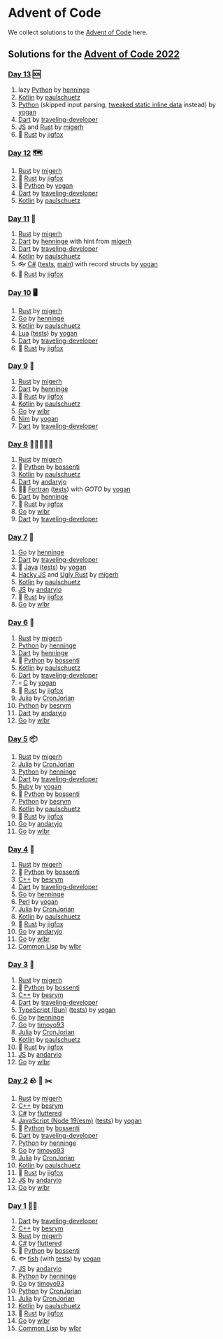 # Advent of Code

We collect solutions to the [Advent of Code](https://adventofcode.com/) here.

## Solutions for the [Advent of Code 2022](https://adventofcode.com/2022)

### [Day 13](https://adventofcode.com/2022/day/13) 🆘

1. lazy [Python](https://github.com/henninge/aoc-2022/tree/main/13/13.py) by [henninge]
1. [Kotlin](https://github.com/paulschuetz/aoc-22/blob/main/src/main/kotlin/day13.kt) by [paulschuetz]
1. [Python](https://github.com/yogan/advent-of-code/blob/main/2022/day-13/day13.py#L485) (skipped input parsing, [tweaked static inline data](https://github.com/yogan/advent-of-code/blob/main/2022/day-13/day13.py#L3) instead) by [yogan]
1. [Dart](https://github.com/traveling-developer/Advent-of-Code-2022/blob/main/lib/day13.dart) by [traveling-developer]
1. [JS](https://github.com/migerh/aoc-2022/blob/main/src/day13/day13.js) and [Rust](https://github.com/migerh/aoc-2022/blob/main/src/day13/mod.rs) by [migerh]
1. :crab: [Rust](https://github.com/jigfox/aoc-2022/blob/main/src/day13.rs) by [jigfox]

### [Day 12](https://adventofcode.com/2022/day/12) 🗺️

1. [Rust](https://github.com/migerh/aoc-2022/blob/main/src/day12/mod.rs) by [migerh]
1. :crab: [Rust](https://github.com/jigfox/aoc-2022/blob/main/src/day12.rs) by [jigfox]
1. :snake: [Python](https://github.com/yogan/advent-of-code/blob/main/2022/day-12/day12.py) by [yogan]
1. [Dart](https://github.com/traveling-developer/Advent-of-Code-2022/blob/main/lib/day12.dart) by [traveling-developer]
1. [Kotlin](https://github.com/paulschuetz/aoc-22/blob/main/src/main/kotlin/day12.kt) by [paulschuetz]

### [Day 11](https://adventofcode.com/2022/day/11) 🐒

1. [Rust](https://github.com/migerh/aoc-2022/blob/main/src/day11/mod.rs) by [migerh]
1. [Dart](https://github.com/henninge/aoc-2022/tree/main/11/11.dart) by [henninge] with hint from [migerh]
1. [Dart](https://github.com/traveling-developer/Advent-of-Code-2022/blob/main/lib/day11.dart) by [traveling-developer]
1. [Kotlin](https://github.com/paulschuetz/aoc-22/blob/main/src/main/kotlin/day11.kt) by [paulschuetz]
1. :eyeglasses: [C#](https://github.com/yogan/advent-of-code/blob/main/2022/day-11/Day11.cs) ([tests](https://github.com/yogan/advent-of-code/blob/main/2022/day-11/Day11Tests.cs), [main](https://github.com/yogan/advent-of-code/blob/main/2022/day-11/Program.cs)) with record structs by [yogan]
1. :crab: [Rust](https://github.com/jigfox/aoc-2022/blob/main/src/day11.rs) by [jigfox]

### [Day 10](https://adventofcode.com/2022/day/10) 🖥️

1. [Rust](https://github.com/migerh/aoc-2022/blob/main/src/day10/mod.rs) by [migerh]
1. [Go](https://github.com/henninge/aoc-2022/tree/main/10/10.go) by [henninge]
1. [Kotlin](https://github.com/paulschuetz/aoc-22/blob/main/src/main/kotlin/day10.kt) by [paulschuetz]
1. [Lua](https://github.com/yogan/advent-of-code/blob/main/2022/day-10/day10.lua) ([tests](https://github.com/yogan/advent-of-code/blob/main/2022/day-10/day10_spec.lua)) by [yogan]
1. [Dart](https://github.com/traveling-developer/Advent-of-Code-2022/blob/main/lib/day10.dart) by [traveling-developer]
1. :crab: [Rust](https://github.com/jigfox/aoc-2022/blob/main/src/day10.rs) by [jigfox]

### [Day 9](https://adventofcode.com/2022/day/9) 🐍

1. [Rust](https://github.com/migerh/aoc-2022/blob/main/src/day09/mod.rs) by [migerh]
1. [Dart](https://github.com/henninge/aoc-2022/tree/main/09/09.dart) by [henninge]
1. :crab: [Rust](https://github.com/jigfox/aoc-2022/blob/main/src/day09.rs) by [jigfox]
1. [Kotlin](https://github.com/paulschuetz/aoc-22/blob/main/src/main/kotlin/day09.kt) by [paulschuetz]
1. [Go](https://github.com/wlbr/advent_of_code_2022/tree/main/day09) by [wlbr]
1. [Nim](https://github.com/yogan/advent-of-code/blob/main/2022/day-09/day09.nim) by [yogan]
1. [Dart](https://github.com/traveling-developer/Advent-of-Code-2022/blob/main/lib/day09.dart) by [traveling-developer]

### [Day 8](https://adventofcode.com/2022/day/8) 🌲🌳🌲🌳🌲

1. [Rust](https://github.com/migerh/aoc-2022/blob/main/src/day08/mod.rs) by [migerh]
1. :snake: [Python](https://github.com/bossenti/advent-of-code-2022/tree/main/day08) by [bossenti]
1. [Kotlin](https://github.com/paulschuetz/aoc-22/blob/main/src/main/kotlin/day08.kt) by [paulschuetz]
1. [Dart](https://gitlab.com/andary/aoc2022/-/tree/main/day8) by [andaryjo]
1. :scientist: [Fortran](https://github.com/yogan/advent-of-code/blob/main/2022/day-08/day08.f90) ([tests](https://github.com/yogan/advent-of-code/blob/main/2022/day-08/tests.f90)) with _GOTO_ by [yogan]
1. [Dart](https://github.com/henninge/aoc-2022/tree/main/08/08.dart) by [henninge]
1. :crab: [Rust](https://github.com/jigfox/aoc-2022/blob/main/src/day08.rs) by [jigfox]
1. [Go](https://github.com/wlbr/advent_of_code_2022/tree/main/day08) by [wlbr]
1. [Dart](https://github.com/traveling-developer/Advent-of-Code-2022/blob/main/lib/day08.dart) by [traveling-developer]

### [Day 7](https://adventofcode.com/2022/day/7) 📁

1. [Go](https://github.com/henninge/aoc-2022/tree/main/07) by [henninge]
1. [Dart](https://github.com/traveling-developer/Advent-of-Code-2022/blob/main/lib/day07.dart) by [traveling-developer]
1. 🦕 [Java](https://github.com/yogan/advent-of-code/blob/main/2022/day-07/src/main/java/de/zogan/aoc2022/Day07.java) ([tests](https://github.com/yogan/advent-of-code/blob/main/2022/day-07/src/test/java/de/zogan/aoc2022/Day07Tests.java)) by [yogan]
1. [Hacky JS](https://github.com/migerh/aoc-2022/blob/main/src/day07/day7.js) and [Ugly Rust](https://github.com/migerh/aoc-2022/blob/main/src/day07/mod.rs) by [migerh]
1. [Kotlin](https://github.com/paulschuetz/aoc-22/blob/main/src/main/kotlin/day07.kt) by [paulschuetz]
1. [JS](https://gitlab.com/andary/aoc2022/-/tree/main/day7) by [andaryjo]
1. :crab: [Rust](https://github.com/jigfox/aoc-2022/blob/main/src/day07.rs) by [jigfox]
1. [Go](https://github.com/wlbr/advent_of_code_2022/tree/main/day07) by [wlbr]

### [Day 6](https://adventofcode.com/2022/day/6) 📱

1. [Rust](https://github.com/migerh/aoc-2022/blob/main/src/day06/mod.rs) by [migerh]
1. [Python](https://github.com/henninge/aoc-2022/tree/main/06/06.py) by [henninge]
1. [Dart](https://github.com/henninge/aoc-2022/tree/main/06-dart/06.dart) by [henninge]
1. :snake: [Python](https://github.com/bossenti/advent-of-code-2022/tree/main/day06) by [bossenti]
1. [Kotlin](https://github.com/paulschuetz/aoc-22/blob/main/src/main/kotlin/day06.kt) by [paulschuetz]
1. [Dart](https://github.com/traveling-developer/Advent-of-Code-2022/blob/main/lib/day06.dart) by [traveling-developer]
1. :skull: [C](https://github.com/yogan/advent-of-code/blob/main/2022/day-06/day06.c) by [yogan]
1. :crab: [Rust](https://github.com/jigfox/aoc-2022/blob/main/src/day06.rs) by [jigfox]
1. [Julia](https://github.com/CronJorian/advent-of-code/blob/2022/day06/julia.jl) by [CronJorian]
1. [Python](https://github.com/besrym/Advent-of-Code-2022/blob/main/day6/day6.py) by [besrym]
1. [Dart](https://gitlab.com/andary/aoc2022/-/tree/main/day6) by [andaryjo]
1. [Go](https://github.com/wlbr/advent_of_code_2022/tree/main/day06) by [wlbr]

### [Day 5](https://adventofcode.com/2022/day/5) 📦

1. [Rust](https://github.com/migerh/aoc-2022/blob/main/src/day05/mod.rs) by [migerh]
1. [Julia](https://github.com/CronJorian/advent-of-code/blob/2022/day05/julia.jl) by [CronJorian]
1. [Python](https://github.com/henninge/aoc-2022/tree/main/05/05.py) by [henninge]
1. [Dart](https://github.com/traveling-developer/Advent-of-Code-2022/blob/main/lib/day05.dart) by [traveling-developer]
1. [Ruby](https://github.com/yogan/advent-of-code/blob/main/2022/day-05/day05.rb) by [yogan]
1. :snake: [Python](https://github.com/bossenti/advent-of-code-2022/tree/main/day05) by [bossenti]
1. [Python](https://github.com/besrym/Advent-of-Code-2022/blob/main/day5/day5.py) by [besrym]
1. [Kotlin](https://github.com/paulschuetz/aoc-22/blob/main/src/main/kotlin/day05.kt) by [paulschuetz]
1. :crab: [Rust](https://github.com/jigfox/aoc-2022/blob/main/src/day05.rs) by [jigfox]
1. [Go](https://gitlab.com/andary/aoc2022/-/tree/main/day5) by [andaryjo]
1. [Go](https://github.com/wlbr/advent_of_code_2022/tree/main/day05) by [wlbr]

### [Day 4](https://adventofcode.com/2022/day/4) 🧹

1. [Rust](https://github.com/migerh/aoc-2022/blob/main/src/day04/mod.rs) by [migerh]
1. :snake: [Python](https://github.com/bossenti/advent-of-code-2022/tree/main/day04) by [bossenti]
1. [C++](https://github.com/besrym/Advent-of-Code-2022/blob/main/day4/day4.cpp) by [besrym]
1. [Dart](https://github.com/traveling-developer/Advent-of-Code-2022/blob/main/lib/day04.dart) by [traveling-developer]
1. [Go](https://github.com/henninge/aoc-2022/tree/main/04) by [henninge]
1. [Perl](https://github.com/yogan/advent-of-code/blob/main/2022/day-04/day04.pl) by [yogan]
1. [Julia](https://github.com/CronJorian/advent-of-code/blob/2022/day04/julia.jl) by [CronJorian]
1. [Kotlin](https://github.com/paulschuetz/aoc-22/blob/main/src/main/kotlin/day04.kt) by [paulschuetz]
1. :crab: [Rust](https://github.com/jigfox/aoc-2022/blob/main/src/day04.rs) by [jigfox]
1. [Go](https://gitlab.com/andary/aoc2022/-/tree/main/day4) by [andaryjo]
1. [Go](https://github.com/wlbr/advent_of_code_2022/tree/main/day04) by [wlbr]
1. [Common Lisp](https://github.com/wlbr/advent_of_code_2022/blob/main/day04/day04.lsp) by [wlbr]

### [Day 3](https://adventofcode.com/2022/day/3) 🎒

1. [Rust](https://github.com/migerh/aoc-2022/blob/main/src/day03/mod.rs) by [migerh]
1. :snake: [Python](https://github.com/bossenti/advent-of-code-2022/tree/main/day03) by [bossenti]
1. [C++](https://github.com/besrym/Advent-of-Code-2022/blob/main/day3/day3.cpp) by [besrym]
1. [Dart](https://github.com/traveling-developer/Advent-of-Code-2022/blob/main/lib/day03.dart) by [traveling-developer]
1. [TypeScript (Bun)](https://github.com/yogan/advent-of-code/blob/main/2022/day-03/day03.ts) ([tests](https://github.com/yogan/advent-of-code/blob/main/2022/day-03/day03.test.ts)) by [yogan]
1. [Go](https://github.com/henninge/aoc-2022/tree/main/03) by [henninge]
1. [Go](https://github.com/timoyo93/aoc_22/tree/main/day_03) by [timoyo93]
1. [Julia](https://github.com/CronJorian/advent-of-code/blob/2022/day03/julia.jl) by [CronJorian]
1. [Kotlin](https://github.com/paulschuetz/aoc-22/blob/main/src/main/kotlin/day03.kt) by [paulschuetz]
1. :crab: [Rust](https://github.com/jigfox/aoc-2022/blob/main/src/day03.rs) by [jigfox]
1. [JS](https://gitlab.com/andary/aoc2022/-/tree/main/day3) by [andaryjo]
1. [Go](https://github.com/wlbr/advent_of_code_2022/tree/main/day03) by [wlbr]

### [Day 2](https://adventofcode.com/2022/day/2) 🪨 📄 ✂️

1. [Rust](https://github.com/migerh/aoc-2022/blob/main/src/day02/mod.rs) by [migerh]
1. [C++](https://github.com/besrym/Advent-of-Code-2022/blob/main/day2/day2.cpp) by [besrym]
1. [C#](https://github.com/fluttered/Advent-of-Code/blob/main/Day2.cs) by [fluttered]
1. [JavaScript (Node 19/esm)](https://github.com/yogan/advent-of-code/blob/main/2022/day-02/day02.mjs) ([tests](https://github.com/yogan/advent-of-code/blob/main/2022/day-02/day02.test.mjs)) by [yogan]
1. :snake: [Python](https://github.com/bossenti/advent-of-code-2022/tree/main/day02) by [bossenti]
1. [Dart](https://github.com/traveling-developer/Advent-of-Code-2022/blob/main/lib/day02.dart) by [traveling-developer]
1. [Python](https://github.com/henninge/aoc-2022/tree/main/02) by [henninge]
1. [Go](https://github.com/timoyo93/aoc_22/tree/main/day_02) by [timoyo93]
1. [Julia](https://github.com/CronJorian/advent-of-code/blob/2022/day02/julia.jl) by [CronJorian]
1. [Kotlin](https://github.com/paulschuetz/aoc-22/blob/main/src/main/kotlin/day02.kt) by [paulschuetz]
1. :crab: [Rust](https://github.com/jigfox/aoc-2022/blob/main/src/day02.rs) by [jigfox]
1. [JS](https://gitlab.com/andary/aoc2022/-/tree/main/day2) by [andaryjo]
1. [Go](https://github.com/wlbr/advent_of_code_2022/tree/main/day02) by [wlbr]

### [Day 1](https://adventofcode.com/2022/day/1) 🧝‍♂️

1. [Dart](https://github.com/traveling-developer/Advent-of-Code-2022/blob/main/lib/day01.dart) by [traveling-developer]
1. [C++](https://github.com/besrym/Advent-of-Code-2022/blob/main/day1/day1.cpp) by [besrym]
1. [Rust](https://github.com/migerh/aoc-2022/blob/main/src/day01/mod.rs) by [migerh]
1. [C#](https://github.com/fluttered/Advent-of-Code/blob/main/Day1.cs) by [fluttered]
1. :snake: [Python](https://github.com/bossenti/advent-of-code-2022/tree/main/day01) by [bossenti]
1. :fish: [fish](https://github.com/yogan/advent-of-code/blob/main/2022/day-01/day01.fish) (with [tests](https://github.com/yogan/advent-of-code/blob/main/2022/day-01/test.fish)) by [yogan]
1. [JS](https://gitlab.com/andary/aoc2022/-/tree/main/day1) by [andaryjo]
1. [Python](https://github.com/henninge/aoc-2022/tree/main/01) by [henninge]
1. [Go](https://github.com/timoyo93/aoc_22/tree/main/day_01) by [timoyo93]
1. [Python](https://github.com/CronJorian/advent-of-code/blob/2022/day01/python.py) by [CronJorian]
1. [Julia](https://github.com/CronJorian/advent-of-code/blob/2022/day01/julia.jl) by [CronJorian]
1. [Kotlin](https://github.com/paulschuetz/aoc-22/blob/main/src/main/kotlin/day01.kt) by [paulschuetz]
1. :crab: [Rust](https://github.com/jigfox/aoc-2022/blob/main/src/day01.rs) by [jigfox]
1. [Go](https://github.com/wlbr/advent_of_code_2022/tree/main/day01) by [wlbr]
1. [Common Lisp](https://github.com/wlbr/advent_of_code_2022/blob/main/day01/day1.lsp) by [wlbr]

[traveling-developer]: https://github.com/traveling-developer
[besrym]: https://github.com/besrym
[migerh]: https://github.com/migerh
[fluttered]: https://github.com/fluttered
[andaryjo]: https://github.com/andaryjo
[bossenti]: https://github.com/bossenti
[yogan]: https://github.com/yogan
[henninge]: https://github.com/henninge
[timoyo93]: https://github.com/timoyo93
[cronjorian]: https://github.com/CronJorian
[paulschuetz]: https://github.com/paulschuetz
[jigfox]: https://github.com/jigfox
[wlbr]: https://github.com/wlbr
